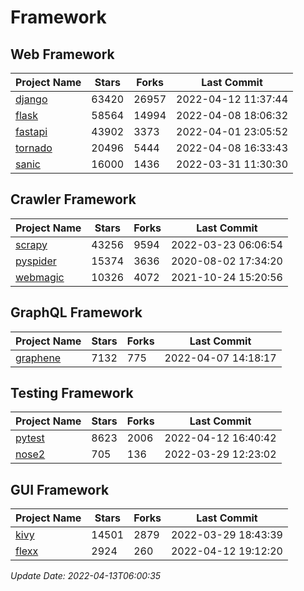 # Framework

## Web Framework
| Project Name | Stars | Forks | Last Commit |
| ------------ | ----- | ----- | ----------- |
| [django](https://github.com/django/django) | 63420 | 26957 | 2022-04-12 11:37:44 |
| [flask](https://github.com/pallets/flask) | 58564 | 14994 | 2022-04-08 18:06:32 |
| [fastapi](https://github.com/tiangolo/fastapi) | 43902 | 3373 | 2022-04-01 23:05:52 |
| [tornado](https://github.com/tornadoweb/tornado) | 20496 | 5444 | 2022-04-08 16:33:43 |
| [sanic](https://github.com/sanic-org/sanic) | 16000 | 1436 | 2022-03-31 11:30:30 |

## Crawler Framework
| Project Name | Stars | Forks | Last Commit |
| ------------ | ----- | ----- | ----------- |
| [scrapy](https://github.com/scrapy/scrapy) | 43256 | 9594 | 2022-03-23 06:06:54 |
| [pyspider](https://github.com/binux/pyspider) | 15374 | 3636 | 2020-08-02 17:34:20 |
| [webmagic](https://github.com/code4craft/webmagic) | 10326 | 4072 | 2021-10-24 15:20:56 |

## GraphQL Framework
| Project Name | Stars | Forks | Last Commit |
| ------------ | ----- | ----- | ----------- |
| [graphene](https://github.com/graphql-python/graphene) | 7132 | 775 | 2022-04-07 14:18:17 |

## Testing Framework
| Project Name | Stars | Forks | Last Commit |
| ------------ | ----- | ----- | ----------- |
| [pytest](https://github.com/pytest-dev/pytest) | 8623 | 2006 | 2022-04-12 16:40:42 |
| [nose2](https://github.com/nose-devs/nose2) | 705 | 136 | 2022-03-29 12:23:02 |

## GUI Framework
| Project Name | Stars | Forks | Last Commit |
| ------------ | ----- | ----- | ----------- |
| [kivy](https://github.com/kivy/kivy) | 14501 | 2879 | 2022-03-29 18:43:39 |
| [flexx](https://github.com/flexxui/flexx) | 2924 | 260 | 2022-04-12 19:12:20 |

*Update Date: 2022-04-13T06:00:35*